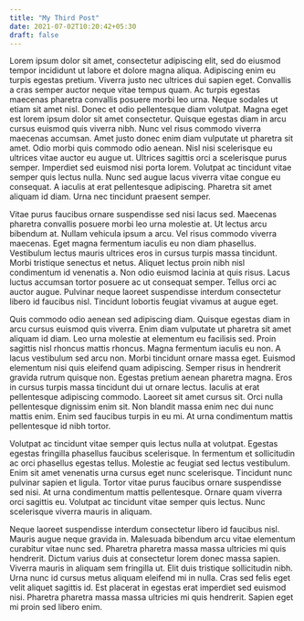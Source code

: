 ```yaml
---
title: "My Third Post"
date: 2021-07-02T10:20:42+05:30
draft: false
---
```


Lorem ipsum dolor sit amet, consectetur adipiscing elit, sed do eiusmod tempor incididunt ut labore et dolore magna aliqua. Adipiscing enim eu turpis egestas pretium. Viverra justo nec ultrices dui sapien eget. Convallis a cras semper auctor neque vitae tempus quam. Ac turpis egestas maecenas pharetra convallis posuere morbi leo urna. Neque sodales ut etiam sit amet nisl. Donec et odio pellentesque diam volutpat. Magna eget est lorem ipsum dolor sit amet consectetur. Quisque egestas diam in arcu cursus euismod quis viverra nibh. Nunc vel risus commodo viverra maecenas accumsan. Amet justo donec enim diam vulputate ut pharetra sit amet. Odio morbi quis commodo odio aenean. Nisl nisi scelerisque eu ultrices vitae auctor eu augue ut. Ultrices sagittis orci a scelerisque purus semper. Imperdiet sed euismod nisi porta lorem. Volutpat ac tincidunt vitae semper quis lectus nulla. Nunc sed augue lacus viverra vitae congue eu consequat. A iaculis at erat pellentesque adipiscing. Pharetra sit amet aliquam id diam. Urna nec tincidunt praesent semper.

Vitae purus faucibus ornare suspendisse sed nisi lacus sed. Maecenas pharetra convallis posuere morbi leo urna molestie at. Ut lectus arcu bibendum at. Nullam vehicula ipsum a arcu. Vel risus commodo viverra maecenas. Eget magna fermentum iaculis eu non diam phasellus. Vestibulum lectus mauris ultrices eros in cursus turpis massa tincidunt. Morbi tristique senectus et netus. Aliquet lectus proin nibh nisl condimentum id venenatis a. Non odio euismod lacinia at quis risus. Lacus luctus accumsan tortor posuere ac ut consequat semper. Tellus orci ac auctor augue. Pulvinar neque laoreet suspendisse interdum consectetur libero id faucibus nisl. Tincidunt lobortis feugiat vivamus at augue eget.

Quis commodo odio aenean sed adipiscing diam. Quisque egestas diam in arcu cursus euismod quis viverra. Enim diam vulputate ut pharetra sit amet aliquam id diam. Leo urna molestie at elementum eu facilisis sed. Proin sagittis nisl rhoncus mattis rhoncus. Magna fermentum iaculis eu non. A lacus vestibulum sed arcu non. Morbi tincidunt ornare massa eget. Euismod elementum nisi quis eleifend quam adipiscing. Semper risus in hendrerit gravida rutrum quisque non. Egestas pretium aenean pharetra magna. Eros in cursus turpis massa tincidunt dui ut ornare lectus. Iaculis at erat pellentesque adipiscing commodo. Laoreet sit amet cursus sit. Orci nulla pellentesque dignissim enim sit. Non blandit massa enim nec dui nunc mattis enim. Enim sed faucibus turpis in eu mi. At urna condimentum mattis pellentesque id nibh tortor.

Volutpat ac tincidunt vitae semper quis lectus nulla at volutpat. Egestas egestas fringilla phasellus faucibus scelerisque. In fermentum et sollicitudin ac orci phasellus egestas tellus. Molestie ac feugiat sed lectus vestibulum. Enim sit amet venenatis urna cursus eget nunc scelerisque. Tincidunt nunc pulvinar sapien et ligula. Tortor vitae purus faucibus ornare suspendisse sed nisi. At urna condimentum mattis pellentesque. Ornare quam viverra orci sagittis eu. Volutpat ac tincidunt vitae semper quis lectus. Nunc scelerisque viverra mauris in aliquam.

Neque laoreet suspendisse interdum consectetur libero id faucibus nisl. Mauris augue neque gravida in. Malesuada bibendum arcu vitae elementum curabitur vitae nunc sed. Pharetra pharetra massa massa ultricies mi quis hendrerit. Dictum varius duis at consectetur lorem donec massa sapien. Viverra mauris in aliquam sem fringilla ut. Elit duis tristique sollicitudin nibh. Urna nunc id cursus metus aliquam eleifend mi in nulla. Cras sed felis eget velit aliquet sagittis id. Est placerat in egestas erat imperdiet sed euismod nisi. Pharetra pharetra massa massa ultricies mi quis hendrerit. Sapien eget mi proin sed libero enim.
